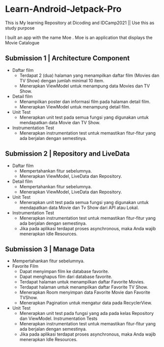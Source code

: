 # Learn-Android-Jetpack-Pro
This is My learning Repository at Dicoding and IDCamp2021 || Use this as study purpose


I built an app with the name Moe . Moe is an application that displays the Movie Catalogue
## Submission 1 | Architecture Component
  - Daftar film
    - Terdapat 2 (dua) halaman yang menampilkan daftar film (Movies dan TV Show) dengan jumlah minimal 10 item.
    - Menerapkan ViewModel untuk menampung data Movies dan TV Show.
  - Detail film
    - Menampilkan poster dan informasi film pada halaman detail film.
    - Menerapkan ViewModel untuk menampung detail film.
  - Unit Test
    - Menerapkan unit test pada semua fungsi yang digunakan untuk mendapatkan data Movie dan TV Show.
  - Instrumentation Test
    - Menerapkan instrumentation test untuk memastikan fitur-fitur yang ada berjalan dengan semestinya.
    
## Submission 2 | Repository and LiveData
  - Daftar film
    - Mempertahankan fitur sebelumnya.
    - Menerapkan ViewModel, LiveData dan Repository.
  - Detail film
    - Mempertahankan fitur sebelumnya.
    - Menerapkan ViewModel, LiveData dan Repository.
  - Unit Test
    - Menerapkan unit test pada semua fungsi yang digunakan untuk mendapatkan data Movie dan Tv Show dari API atau Lokal.
  - Instrumentation Test
    - Menerapkan instrumentation test untuk memastikan fitur-fitur yang ada berjalan dengan semestinya.
    - Jika pada aplikasi terdapat proses asynchronous, maka Anda wajib menerapkan Idle Resources.
  
## Submission 3 | Manage Data 
   - Mempertahankan fitur sebelumnya.
   - Favorite Film
     - Dapat menyimpan film ke database favorite.
     - Dapat menghapus film dari database favorite.
     - Terdapat halaman untuk menampilkan daftar Favorite Movies.
     - Terdapat halaman untuk menampilkan daftar Favorite TV Show.
     - Menerapkan Room menyimpan data Favorite Movie dan Favorite TVShow.
     - Menerapkan Pagination untuk mengatur data pada RecyclerView.
   - Unit Test
     - Menerapkan unit test pada fungsi yang ada pada kelas Repository dan ViewModel. 
     Instrumentation Tests
     - Menerapkan instrumentation test untuk memastikan fitur-fitur yang ada berjalan dengan semestinya.
     - Jika pada aplikasi terdapat proses asynchronous, maka Anda wajib menerapkan Idle Resources.
